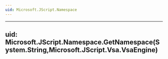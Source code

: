 ```yaml
---
uid: Microsoft.JScript.Namespace
---
```


---
uid: Microsoft.JScript.Namespace.GetNamespace(System.String,Microsoft.JScript.Vsa.VsaEngine)
---

